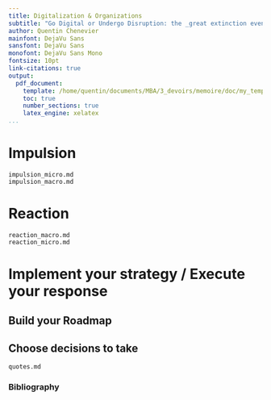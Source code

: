 ```yaml
---
title: Digitalization & Organizations
subtitle: "Go Digital or Undergo Disruption: the _great extinction event_ in business"
author: Quentin Chenevier
mainfont: DejaVu Sans
sansfont: DejaVu Sans
monofont: DejaVu Sans Mono
fontsize: 10pt
link-citations: true
output:
  pdf_document:
    template: /home/quentin/documents/MBA/3_devoirs/memoire/doc/my_template.tex
    toc: true
    number_sections: true
    latex_engine: xelatex
...
```


# Impulsion

``` include
impulsion_micro.md
impulsion_macro.md
```

# Reaction

``` include
reaction_macro.md
reaction_micro.md
```

# Implement your strategy / Execute your response

## Build your Roadmap

<!-- Assets analysis -->
<!-- Vision creation and target -->

## Choose decisions to take

<!-- Deloitte updated -->

``` include
quotes.md
```

### Bibliography
